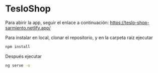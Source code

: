 # TesloShop

Para abirir la app, seguir el enlace a continuación: 
https://teslo-shop-sarmiento.netlify.app/



Para instalar en local, clonar el repositorio, y en la carpeta raiz ejecutar

```bash
npm install
```


Después ejecutar 

```bash
ng serve -o
